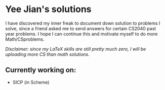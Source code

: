 # Yee Jian's solutions
I have discovered my inner freak to document down solution to problems I
solve, since a friend asked me to send answers for certain CS2040 past year
problems. I hope I can continue this and motivate myself to do more Math/CSproblems.

*Disclaimer: since my LaTeX skills are still pretty much zero, I will be
uploading more CS than math solutions.*

## Currently working on:
- SICP (in Scheme)
